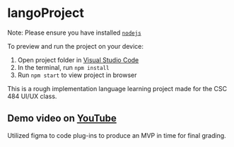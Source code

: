 
 # langoProject
  
  Note: Please ensure you have installed <code><a href="https://nodejs.org/en/download/">nodejs</a></code>

  To preview and run the project on your device:
  1) Open project folder in <a href="https://code.visualstudio.com/download">Visual Studio Code</a>
  2) In the terminal, run `npm install`
  3) Run `npm start` to view project in browser
  

  This is a rough implementation language learning project made for the CSC 484 UI/UX class.

  Demo video on <a href="https://youtu.be/TKCijOcwr24">YouTube</a>
  ---
  Utilized figma to code plug-ins to produce an MVP in time for final grading.
